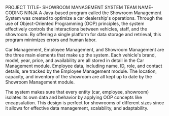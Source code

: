 PROJECT TITLE- SHOWROOM MANAGEMENT SYSTEM
TEAM NAME-CODING NINJA
A Java-based program called the Showroom Management System was created to optimize a car dealership's operations. Through the use of Object-Oriented Programming (OOP) principles, the system effectively controls the interactions between vehicles, staff, and the showroom. By offering a single platform for data storage and retrieval, this program minimizes errors and human labor.

Car Management, Employee Management, and Showroom Management are the three main elements that make up the system. Each vehicle's brand, model, year, price, and availability are all stored in detail in the Car Management module. Employee data, including name, ID, role, and contact details, are tracked by the Employee Management module. The location, capacity, and inventory of the showroom are all kept up to date by the Showroom Management module.

The system makes sure that every entity (car, employee, showroom) isolates its own data and behavior by applying OOP concepts like encapsulation. This design is perfect for showrooms of different sizes since it allows for effective data management, scalability, and adaptability.
